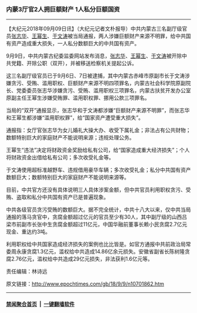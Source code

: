 ### 内蒙3厅官2人拥巨额财产 1人私分巨额国资
------------------------

<p>【大纪元2018年09月09日讯】（大纪元记者文朴报导）中共内蒙古三名副厅级官员<a href="http://www.epochtimes.com/gb/tag/%E5%BC%A0%E5%BF%97%E5%8D%8E.html">张志华</a>、<a href="http://www.epochtimes.com/gb/tag/%E7%8E%8B%E5%B9%82%E7%94%9F.html">王幂生</a>、<a href="http://www.epochtimes.com/gb/tag/%E4%BA%8E%E6%96%87%E6%B6%9B.html">于文涛</a>被当局通报，两人涉嫌巨额财产来源不明罪，给中共国有资产造成重大损失，一人私分数额巨大的中共国有资产。</p>
<p>9月9日，中共内蒙古纪委监委网站发布消息，<a href="http://www.epochtimes.com/gb/tag/%E5%BC%A0%E5%BF%97%E5%8D%8E.html">张志华</a>、<a href="http://www.epochtimes.com/gb/tag/%E7%8E%8B%E5%B9%82%E7%94%9F.html">王幂生</a>、<a href="http://www.epochtimes.com/gb/tag/%E4%BA%8E%E6%96%87%E6%B6%9B.html">于文涛</a>被开除中共党籍、开除公职（双开），并被移送检察机关提起公诉。</p>
<p>这三名副厅级官员已于9月6日、7日被逮捕，其中内蒙古赤峰市原副市长于文涛涉嫌贪污、受贿、滥用职权、巨额财产来源不明四项罪名，内蒙古社会科学院原副院长、党委委员张志华涉嫌贪污、受贿、滥用职权三项罪名，内蒙古扶贫开发办公室原副主任王幂生涉嫌受贿罪、滥用职权罪、挪用公款三项罪名。</p>
<p>当局的“双开”通报显示，张志华和于文涛都涉嫌“巨额财产来源不明罪”，而张志华和王幂生都涉嫌“滥用职权罪”，给“国家资产遭受重大损失”。</p>
<p>通报指：女厅官张志华为女儿婚礼大操大办、收受下属礼金；非法占有公共财物；数额特别巨大的家庭财产不能说明来源；违规处理公务。</p>
<p>王幂生“违法”决定将财政资金奖励给私有公司，给“国家造成重大经济损失”；个人将财政资金出借给私有公司；多次收受礼金等。</p>
<p>于文涛使用超标准越野车、违规借用豪华车辆；多次收受礼金；私分中共国有资产数额巨大；数额特别巨大的家庭财产不能说明来源等。</p>
<p>目前，中共官方还没有具体说明三人具体涉案金额，但中共官员利用职权贪污、受贿、盗取和私分中共国有资产已是普遍现象。</p>
<p>中共各级官员贪污受贿的数额巨大。据不完全统计，中共十八大以来，仅中共当局通报的落马贪官中，贪腐金额超过亿元的官员至少有30人，其中副厅级的山西吕梁市前副市长张中生贪腐金额超过11亿元，中国华融前董事长赖小民贪腐2.7亿元现金、重达约3吨。</p>
<p>利用职权给中共国家造成经济损失的案例也比比皆是。如官方通报中共前政治局常委周永康贪腐1.3亿元，滥权给中共造成14.86亿余元损失。安徽省副省长陈树隆贪腐2.76亿元，滥权给中共造成29亿元损失，非法获利1.6亿元等。</p>
<p>责任编辑：林诗远</p>

原文链接：http://www.epochtimes.com/gb/18/9/9/n10701862.htm


------------------------
#### [禁闻聚合首页](https://github.com/gfw-breaker/banned-news/blob/master/README.md) &nbsp;|&nbsp;  [一键翻墙软件](https://github.com/gfw-breaker/nogfw/blob/master/README.md)